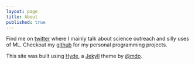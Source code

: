 ```yaml
---
layout: page
title: About
published: true
---
```


Find me on [twitter](https://twitter.com/esllewis) where I mainly talk about science outreach and silly uses of ML. Checkout my [github](https://github.com/esl-lewis) for my personal programming projects. 


This site was built using [Hyde](http://hyde.getpoole.com), a [Jekyll](http://jekyllrb.com) theme by [@mdo](https://twitter.com/mdo). 
